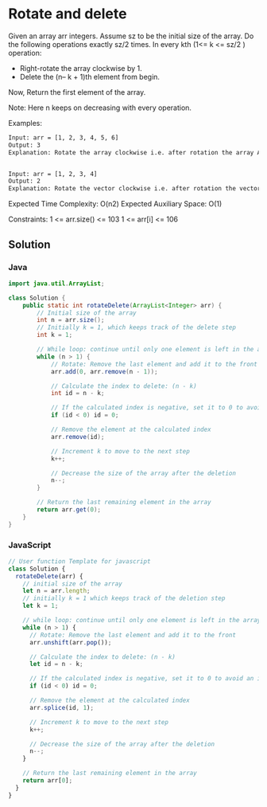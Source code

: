 # Rotate and delete

Given an array arr integers. Assume sz to be the initial size of the array. Do the following operations exactly sz/2 times. In every kth (1<= k <= sz/2 ) operation:

- Right-rotate the array clockwise by 1.
- Delete the (n– k + 1)th element from begin.

Now, Return the first element of the array.

Note: Here n keeps on decreasing with every operation.

Examples:

```bash
Input: arr = [1, 2, 3, 4, 5, 6]
Output: 3
Explanation: Rotate the array clockwise i.e. after rotation the array A = {6, 1, 2, 3, 4, 5} and delete the last element that is {5} that will be A = {6, 1, 2, 3, 4}. Again rotate the array for the second time and deletes the second last element that is {2} that will be A = {4, 6, 1, 3}, doing similar operation when we perform 4th operation, 4th last element does not exist. Then we deletes 1st element ie {1} that will be A = {3, 6}. So, continuing this procedure the last element in A is {3}. So, the output will be 3.
```

```bash

Input: arr = [1, 2, 3, 4]
Output: 2
Explanation: Rotate the vector clockwise i.e. after rotation the vector arr = [4, 1, 2, 3] and delete the last element that is 3 that will be arr = [4, 1, 2]. After doing all the operations, the output will be 2.
```

Expected Time Complexity: O(n2)
Expected Auxiliary Space: O(1)

Constraints:
1 <= arr.size() <= 103
1 <= arr[i] <= 106

## Solution

### Java

```java
import java.util.ArrayList;

class Solution {
    public static int rotateDelete(ArrayList<Integer> arr) {
        // Initial size of the array
        int n = arr.size();
        // Initially k = 1, which keeps track of the delete step
        int k = 1;

        // While loop: continue until only one element is left in the array
        while (n > 1) {
            // Rotate: Remove the last element and add it to the front
            arr.add(0, arr.remove(n - 1));

            // Calculate the index to delete: (n - k)
            int id = n - k;

            // If the calculated index is negative, set it to 0 to avoid an invalid index
            if (id < 0) id = 0;

            // Remove the element at the calculated index
            arr.remove(id);

            // Increment k to move to the next step
            k++;

            // Decrease the size of the array after the deletion
            n--;
        }

        // Return the last remaining element in the array
        return arr.get(0);
    }
}
```

### JavaScript

```js
// User function Template for javascript
class Solution {
  rotateDelete(arr) {
    // initial size of the array
    let n = arr.length;
    // initially k = 1 which keeps track of the deletion step
    let k = 1;

    // while loop: continue until only one element is left in the array
    while (n > 1) {
      // Rotate: Remove the last element and add it to the front
      arr.unshift(arr.pop());

      // Calculate the index to delete: (n - k)
      let id = n - k;

      // If the calculated index is negative, set it to 0 to avoid an invalid index
      if (id < 0) id = 0;

      // Remove the element at the calculated index
      arr.splice(id, 1);

      // Increment k to move to the next step
      k++;

      // Decrease the size of the array after the deletion
      n--;
    }

    // Return the last remaining element in the array
    return arr[0];
  }
}
```
